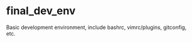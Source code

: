 final_dev_env
=============

Basic development environment, include bashrc, vimrc/plugins, gitconfig, etc.
